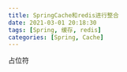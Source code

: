 ```yaml
---
title: SpringCache和redis进行整合
date: 2021-03-01 20:18:30
tags: [Spring, 缓存, redis]
categories: [Spring, Cache]
---
```

占位符

